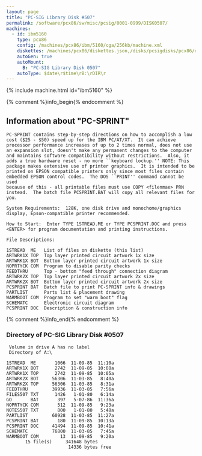 ```yaml
---
layout: page
title: "PC-SIG Library Disk #507"
permalink: /software/pcx86/sw/misc/pcsig/0001-0999/DISK0507/
machines:
  - id: ibm5160
    type: pcx86
    config: /machines/pcx86/ibm/5160/cga/256kb/machine.xml
    diskettes: /machines/pcx86/diskettes.json,/disks/pcsigdisks/pcx86/diskettes.json
    autoGen: true
    autoMount:
      B: "PC-SIG Library Disk 0507"
    autoType: $date\r$time\rB:\rDIR\r
---
```


{% include machine.html id="ibm5160" %}

{% comment %}info_begin{% endcomment %}

## Information about "PC-SPRINT"

    PC-SPRINT contains step-by-step directions on how to accomplish a low
    cost ($25 - $50) speed up for the IBM PC/AT/XT.  It can achieve
    processor performance increases of up to 2 times normal, does not use
    an expansion slot, doesn't make any permanent changes to the computer
    and maintains software compatibility without restrictions.  Also, it
    adds a true hardware reset - no more ``keyboard lockup.'' NOTE: This
    package makes extensive use of printer graphics.  It is intended to be
    printed on EPSON compatible printers only since most files contain
    embedded EPSON control codes.  The DOS ``PRINT'' command cannot be used
    because of this - all printable files must use COPY <filenmae> PRN
    instead.  The batch file PCSPRINT.BAT will copy all relevant files for
    you.
    
    System Requirements:  128K, one disk drive and monochome/graphics
    display, Epson-compatible printer recommended.
    
    How to Start:  Enter TYPE 1STREAD.ME or TYPE PCSPRINT.DOC and press
    <ENTER> for program documentation and printing instructions.
    
    File Descriptions:
    
    1STREAD  ME   List of files on diskette (this list)
    ARTWRK1X TOP  Top layer printed circuit artwork 1x size
    ARTWRK1X BOT  Bottom layer printed circuit artwork 1x size
    NOPRTYCK COM  Program to disable parity checks
    FEEDTHRU      Top - bottom "feed through" connection diagram
    ARTWRK2X TOP  Top layer printed circuit artwork 2x size
    ARTWRK2X BOT  Bottom layer printed circuit artwork 2x size
    PCSPRINT BAT  Batch file to print PC-SPRINT info & drawings
    PARTLIST      Parts list & placement drawing
    WARMBOOT COM  Program to set "warm boot" flag
    SCHEMATC      Electronic circuit diagram
    PCSPRINT DOC  Description & construction info
{% comment %}info_end{% endcomment %}


### Directory of PC-SIG Library Disk #0507

     Volume in drive A has no label
     Directory of A:\

    1STREAD  ME       1066  11-09-85  11:10a
    ARTWRK1X BOT      2742  11-09-85  10:08a
    ARTWRK1X TOP      2742  11-09-85  10:05a
    ARTWRK2X BOT     56306  11-03-85   8:40a
    ARTWRK2X TOP     56306  11-03-85   8:31a
    FEEDTHRU         39936  11-03-85   7:56a
    FILES507 TXT      1426   1-01-80   6:14a
    GO       BAT       397   5-07-86  11:36a
    NOPRTYCK COM       512  11-09-85   9:23a
    NOTES507 TXT       800   1-01-80   5:48a
    PARTLIST         60928  11-03-85  11:27a
    PCSPRINT BAT       180  11-09-85  10:13a
    PCSPRINT DOC     41494  11-09-85  10:41a
    SCHEMATC         76800  11-03-85   7:45a
    WARMBOOT COM        13  11-09-85   9:20a
           15 file(s)     341648 bytes
                           14336 bytes free
